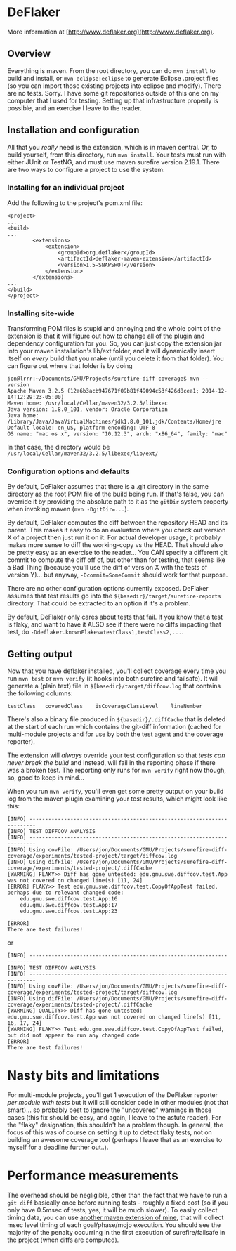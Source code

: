 # DeFlaker
More information at [http://www.deflaker.org](http://www.deflaker.org).

## Overview
Everything is maven. From the root directory, you can do `mvn install` to build and install, or `mvn eclipse:eclipse` to generate Eclipse .project files (so you can import those existing projects into eclipse and modify). There are no tests. Sorry. I have some git repositories outside of this one on my computer that I used for testing. Setting up that infrastructure properly is possible, and an exercise I leave to the reader.

## Installation and configuration
All that you *really* need is the extension, which is in maven central. Or, to build yourself, from this directory, run `mvn install`. Your tests must run with either JUnit or TestNG, and must use maven surefire version 2.19.1. There are two ways to configure a project to use the system:

### Installing for an individual project
Add the following to the project's pom.xml file:

```
<project>
...
<build>
...
		<extensions>
			<extension>
				<groupId>org.deflaker</groupId>
				<artifactId>deflaker-maven-extension</artifactId>
				<version>1.5-SNAPSHOT</version>
			</extension>
		</extensions>
...
</build>
</project>
```

### Installing site-wide
Transforming POM files is stupid and annoying and the whole point of the extension is that it will figure out how to change all of the plugin and dependency configuration for you. So, you can just copy the extension jar into your maven installation's lib/ext folder, and it will dynamically insert itself on *every* build that you make (until you delete it from that folder). You can figure out where that folder is by doing 

```
jon@lrrr:~/Documents/GMU/Projects/surefire-diff-coverage$ mvn --version
Apache Maven 3.2.5 (12a6b3acb947671f09b81f49094c53f426d8cea1; 2014-12-14T12:29:23-05:00)
Maven home: /usr/local/Cellar/maven32/3.2.5/libexec
Java version: 1.8.0_101, vendor: Oracle Corporation
Java home: /Library/Java/JavaVirtualMachines/jdk1.8.0_101.jdk/Contents/Home/jre
Default locale: en_US, platform encoding: UTF-8
OS name: "mac os x", version: "10.12.3", arch: "x86_64", family: "mac"
```

In that case, the directory would be `/usr/local/Cellar/maven32/3.2.5/libexec/lib/ext/`

### Configuration options and defaults
By default, DeFlaker  assumes that there is a .git directory in the same directory as the root POM file of the build being run. If that's false, you can override it by providing the absolute path to it as the `gitDir` system property when invoking maven (`mvn -DgitDir=...`). 

By default, DeFlaker computes the diff between the repository HEAD and its parent. This makes it easy to do an evaluation where you check out version X of a project then just run it on it. For actual developer usage, it probably makes more sense to diff the working-copy vs the HEAD. That should also be pretty easy as an exercise to the reader... You CAN specify a different git commit to compute the diff off of, but other than for testing, that seems like a Bad Thing (because you'll use the diff of version X with the tests of version Y)... but anyway, `-Dcommit=SomeCommit` should work for that purpose.

There are no other configuration options currently exposed. DeFlaker assumes that test results go into the `${basedir}/target/surefire-reports` directory. That could be extracted to an option if it's a problem.

By default, DeFlaker only cares about tests that fail. If you know that a test is flaky, and want to have it ALSO see if there were no diffs impacting that test, do `-Ddeflaker.knownFlakes=testClass1,testClass2,...`.


## Getting output
Now that you have deflaker installed, you'll collect coverage every time you run `mvn test` or `mvn verify` (it hooks into both surefire and failsafe). It will generate a (plain text) file in `$[basedir}/target/diffcov.log` that contains the following columns:

```
testClass	coveredClass	isCoverageClassLevel	lineNumber
```

There's also a binary file produced in `${basedir}/.diffCache` that is deleted at the start of each run which contains the git-diff information (cached for multi-module projects and for use by both the test agent and the coverage reporter).

The extension will *always* override your test configuration so that *tests can never break the build* and instead, will fail in the reporting phase if there was a broken test. The reporting only runs for `mvn verify` right now though, so, good to keep in mind...

When you run `mvn verify`, you'll even get some pretty output on your build log from the maven plugin examining your test results, which might look like this:

```
[INFO] ------------------------------------------------------------------------
[INFO] TEST DIFFCOV ANALYSIS
[INFO] ------------------------------------------------------------------------
[INFO] Using covFile: /Users/jon/Documents/GMU/Projects/surefire-diff-coverage/experiments/tested-project/target/diffcov.log
[INFO] Using difFile: /Users/jon/Documents/GMU/Projects/surefire-diff-coverage/experiments/tested-project/.diffCache
[WARNING] FLAKY>> Diff has gone untested: edu.gmu.swe.diffcov.test.App was not covered on changed line(s) [11, 24]
[ERROR] FLAKY>> Test edu.gmu.swe.diffcov.test.CopyOfAppTest failed, perhaps due to relevant changed code:
	edu.gmu.swe.diffcov.test.App:16
	edu.gmu.swe.diffcov.test.App:17
	edu.gmu.swe.diffcov.test.App:23

[ERROR] 
There are test failures!
```

or

```
[INFO] ------------------------------------------------------------------------
[INFO] TEST DIFFCOV ANALYSIS
[INFO] ------------------------------------------------------------------------
[INFO] Using covFile: /Users/jon/Documents/GMU/Projects/surefire-diff-coverage/experiments/tested-project/target/diffcov.log
[INFO] Using difFile: /Users/jon/Documents/GMU/Projects/surefire-diff-coverage/experiments/tested-project/.diffCache
[WARNING] QUALITY>> Diff has gone untested: edu.gmu.swe.diffcov.test.App was not covered on changed line(s) [11, 16, 17, 24]
[WARNING] FLAKY>> Test edu.gmu.swe.diffcov.test.CopyOfAppTest failed, but did not appear to run any changed code
[ERROR] 
There are test failures!
```

# Nasty bits and limitations
For multi-module projects, you'll get 1 execution of the DeFlaker reporter *per module with tests* but it will still consider code in other modules (not that smart)... so probably best to ignore the "uncovered" warnings in those cases (this fix should be easy, and again, I leave to the astute reader). For the "flaky" designation, this shouldn't be a problem though. In general, the focus of this was of course on setting it up to detect flaky tests, not on building an awesome coverage tool (perhaps I leave that as an exercise to myself for a deadline further out..).

# Performance measurements
The overhead should be negligible, other than the fact that we have to run a `git diff` basically once before running tests - roughly a fixed cost (so if you only have 0.5msec of tests, yes, it will be much slower). To easily collect timing data, you can use [another maven extension of mine](https://github.com/jon-bell/maven-lifecycle-logger), that will collect msec level timing of each goal/phase/mojo execution. You should see the majority of the penalty occurring in the first execution of surefire/failsafe in the project (when diffs are computed).
